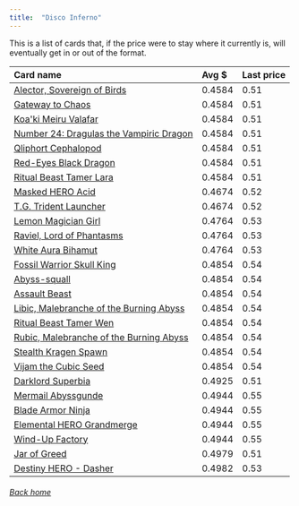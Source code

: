 ```yaml
---
title:  "Disco Inferno"
---
```


This is a list of cards that, if the price were to stay where it currently is, will eventually get in or out of the format.

| Card name | Avg $ | Last price |
| :-- | :-- | :-- |
[Alector, Sovereign of Birds](https://db.ygoprodeck.com/card/?search=Alector,%20Sovereign%20of%20Birds) | 0.4584 | 0.51 |
[Gateway to Chaos](https://db.ygoprodeck.com/card/?search=Gateway%20to%20Chaos) | 0.4584 | 0.51 |
[Koa'ki Meiru Valafar](https://db.ygoprodeck.com/card/?search=Koa'ki%20Meiru%20Valafar) | 0.4584 | 0.51 |
[Number 24: Dragulas the Vampiric Dragon](https://db.ygoprodeck.com/card/?search=Number%2024:%20Dragulas%20the%20Vampiric%20Dragon) | 0.4584 | 0.51 |
[Qliphort Cephalopod](https://db.ygoprodeck.com/card/?search=Qliphort%20Cephalopod) | 0.4584 | 0.51 |
[Red-Eyes Black Dragon](https://db.ygoprodeck.com/card/?search=Red-Eyes%20Black%20Dragon) | 0.4584 | 0.51 |
[Ritual Beast Tamer Lara](https://db.ygoprodeck.com/card/?search=Ritual%20Beast%20Tamer%20Lara) | 0.4584 | 0.51 |
[Masked HERO Acid](https://db.ygoprodeck.com/card/?search=Masked%20HERO%20Acid) | 0.4674 | 0.52 |
[T.G. Trident Launcher](https://db.ygoprodeck.com/card/?search=T.G.%20Trident%20Launcher) | 0.4674 | 0.52 |
[Lemon Magician Girl](https://db.ygoprodeck.com/card/?search=Lemon%20Magician%20Girl) | 0.4764 | 0.53 |
[Raviel, Lord of Phantasms](https://db.ygoprodeck.com/card/?search=Raviel,%20Lord%20of%20Phantasms) | 0.4764 | 0.53 |
[White Aura Bihamut](https://db.ygoprodeck.com/card/?search=White%20Aura%20Bihamut) | 0.4764 | 0.53 |
[Fossil Warrior Skull King](https://db.ygoprodeck.com/card/?search=Fossil%20Warrior%20Skull%20King) | 0.4854 | 0.54 |
[Abyss-squall](https://db.ygoprodeck.com/card/?search=Abyss-squall) | 0.4854 | 0.54 |
[Assault Beast](https://db.ygoprodeck.com/card/?search=Assault%20Beast) | 0.4854 | 0.54 |
[Libic, Malebranche of the Burning Abyss](https://db.ygoprodeck.com/card/?search=Libic,%20Malebranche%20of%20the%20Burning%20Abyss) | 0.4854 | 0.54 |
[Ritual Beast Tamer Wen](https://db.ygoprodeck.com/card/?search=Ritual%20Beast%20Tamer%20Wen) | 0.4854 | 0.54 |
[Rubic, Malebranche of the Burning Abyss](https://db.ygoprodeck.com/card/?search=Rubic,%20Malebranche%20of%20the%20Burning%20Abyss) | 0.4854 | 0.54 |
[Stealth Kragen Spawn](https://db.ygoprodeck.com/card/?search=Stealth%20Kragen%20Spawn) | 0.4854 | 0.54 |
[Vijam the Cubic Seed](https://db.ygoprodeck.com/card/?search=Vijam%20the%20Cubic%20Seed) | 0.4854 | 0.54 |
[Darklord Superbia](https://db.ygoprodeck.com/card/?search=Darklord%20Superbia) | 0.4925 | 0.51 |
[Mermail Abyssgunde](https://db.ygoprodeck.com/card/?search=Mermail%20Abyssgunde) | 0.4944 | 0.55 |
[Blade Armor Ninja](https://db.ygoprodeck.com/card/?search=Blade%20Armor%20Ninja) | 0.4944 | 0.55 |
[Elemental HERO Grandmerge](https://db.ygoprodeck.com/card/?search=Elemental%20HERO%20Grandmerge) | 0.4944 | 0.55 |
[Wind-Up Factory](https://db.ygoprodeck.com/card/?search=Wind-Up%20Factory) | 0.4944 | 0.55 |
[Jar of Greed](https://db.ygoprodeck.com/card/?search=Jar%20of%20Greed) | 0.4979 | 0.51 |
[Destiny HERO - Dasher](https://db.ygoprodeck.com/card/?search=Destiny%20HERO%20-%20Dasher) | 0.4982 | 0.53 |

###### [Back home](index)
